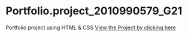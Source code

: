 # Portfolio.project_2010990579_G21
Portfolio project using HTML &amp; CSS
[View the Project by clicking here](https://ratnakar25.github.io/sessional-assesment-1/)
